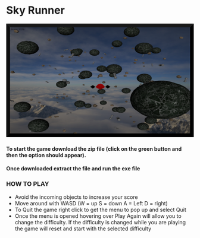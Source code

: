 # Sky Runner

![SkyRunner](https://github.com/akiwainwright/Sky-Runner/blob/master/Sky%20Runner.png)

#### To start the game download the zip file (click on the green button and then the option should appear). 
#### Once downloaded extract the file and run the exe file

### HOW TO PLAY

* Avoid the incoming objects to increase your score
* Move around with WASD (W = up S = down A = Left D = right)
* To Quit the game right click to get the menu to pop up and select Quit
* Once the menu is opened hovering over Play Again will allow you to change the difficulty. If the difficulty is changed while you are playing the game will reset and start with the selected difficulty
